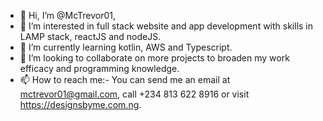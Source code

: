- 👋 Hi, I’m @McTrevor01,
- 👀 I’m interested in full stack website and app development with skills in LAMP stack, reactJS and nodeJS.
- 🌱 I’m currently learning kotlin, AWS and Typescript.
- 💞️ I’m looking to collaborate on more projects to broaden my work efficacy and programming knowledge.
- 📫 How to reach me:- You can send me an email at mctrevor01@gmail.com, call +234 813 622 8916 or visit https://designsbyme.com.ng.

<!---
McTrevor01/McTrevor01 is a ✨ special ✨ repository because its `README.md` (this file) appears on your GitHub profile.
You can click the Preview link to take a look at your changes.
--->
